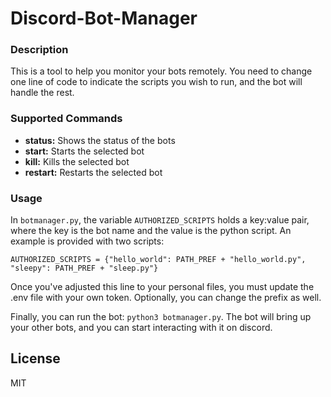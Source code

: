 # Discord-Bot-Manager

### Description
This is a tool to help you monitor your bots remotely. You need to change one line of code to indicate the scripts you wish to run, and the bot will handle the rest.

### Supported Commands
- **status:**   Shows the status of the bots
- **start:**    Starts the selected bot
- **kill:**     Kills the selected bot
- **restart:**  Restarts the selected bot

### Usage
In `botmanager.py`, the variable `AUTHORIZED_SCRIPTS` holds a key:value pair, where the key is the bot name and the value is the python script. An example is provided with two scripts:
```
AUTHORIZED_SCRIPTS = {"hello_world": PATH_PREF + "hello_world.py", "sleepy": PATH_PREF + "sleep.py"}
```
Once you've adjusted this line to your personal files, you must update the .env file with your own token. Optionally, you can change the prefix as well.

Finally, you can run the bot: `python3 botmanager.py`. The bot will bring up your other bots, and you can start interacting with it on discord.



## License
MIT